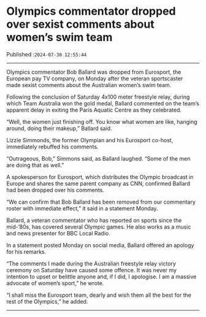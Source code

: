 # Olympics commentator dropped over sexist comments about women’s swim team

Published :`2024-07-30 12:55:44`

---

Olympics commentator Bob Ballard was dropped from Eurosport, the European pay TV company, on Monday after the veteran sportscaster made sexist comments about the Australian women’s swim team.

Following the conclusion of Saturday 4x100 meter freestyle relay, during which Team Australia won the gold medal, Ballard commented on the team’s apparent delay in exiting the Paris Aquatic Centre as they celebrated.

“Well, the women just finishing off. You know what women are like, hanging around, doing their makeup,” Ballard said.

Lizzie Simmonds, the former Olympian and his Eurosport co-host, immediately rebuffed his comments.

“Outrageous, Bob,” Simmons said, as Ballard laughed. “Some of the men are doing that as well.”

A spokesperson for Eurosport, which distributes the Olympic broadcast in Europe and shares the same parent company as CNN, confirmed Ballard had been dropped over his comments.

“We can confirm that Bob Ballard has been removed from our commentary roster with immediate effect,” it said in a statement Monday.

Ballard, a veteran commentator who has reported on sports since the mid-’80s, has covered several Olympic games. He also works as a music and news presenter for BBC Local Radio.

In a statement posted Monday on social media, Ballard offered an apology for his remarks.

“The comments I made during the Australian freestyle relay victory ceremony on Saturday have caused some offence. It was never my intention to upset or belittle anyone and, if I did, I apologise. I am a massive advocate of women’s sport,” he wrote.

“I shall miss the Eurosport team, dearly and wish them all the best for the rest of the Olympics,” he added.

---


